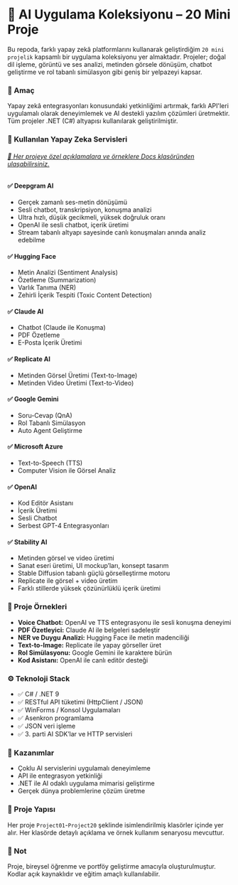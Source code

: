 # 🤖 AI Uygulama Koleksiyonu – 20 Mini Proje
Bu repoda, farklı yapay zekâ platformlarını kullanarak geliştirdiğim `20 mini projelik` kapsamlı bir uygulama koleksiyonu yer almaktadır. Projeler; doğal dil işleme, görüntü ve ses analizi, metinden görsele dönüşüm, chatbot geliştirme ve rol tabanlı simülasyon gibi geniş bir yelpazeyi kapsar.

### 🎯 Amaç
Yapay zekâ entegrasyonları konusundaki yetkinliğimi artırmak, farklı API'leri uygulamalı olarak deneyimlemek ve AI destekli yazılım çözümleri üretmektir. Tüm projeler .NET (C#) altyapısı kullanılarak geliştirilmiştir.

### 🧠 Kullanılan Yapay Zeka Servisleri
###### [📁 Her projeye özel açıklamalara ve örneklere Docs klasöründen ulaşabilirsiniz.](https://github.com/zehraseren/AIMasteryLab/tree/master/Docs)
#### ✅ Deepgram AI
+ Gerçek zamanlı ses-metin dönüşümü
+ Sesli chatbot, transkripsiyon, konuşma analizi
+ Ultra hızlı, düşük gecikmeli, yüksek doğruluk oranı
+ OpenAI ile sesli chatbot, içerik üretimi
+ Stream tabanlı altyapı sayesinde canlı konuşmaları anında analiz edebilme

#### ✅ Hugging Face
+ Metin Analizi (Sentiment Analysis)
+ Özetleme (Summarization)
+ Varlık Tanıma (NER)
+ Zehirli İçerik Tespiti (Toxic Content Detection)

#### ✅ Claude AI
+ Chatbot (Claude ile Konuşma)
+ PDF Özetleme
+ E-Posta İçerik Üretimi

#### ✅ Replicate AI
+ Metinden Görsel Üretimi (Text-to-Image)
+ Metinden Video Üretimi (Text-to-Video)

#### ✅ Google Gemini
+ Soru-Cevap (QnA)
+ Rol Tabanlı Simülasyon
+ Auto Agent Geliştirme

#### ✅ Microsoft Azure
+ Text-to-Speech (TTS)
+ Computer Vision ile Görsel Analiz

#### ✅ OpenAI
+ Kod Editör Asistanı
+ İçerik Üretimi
+ Sesli Chatbot
+ Serbest GPT-4 Entegrasyonları

#### ✅ Stability AI
+ Metinden görsel ve video üretimi
+ Sanat eseri üretimi, UI mockup’ları, konsept tasarım
+ Stable Diffusion tabanlı güçlü görselleştirme motoru
+ Replicate ile görsel + video üretim
+ Farklı stillerde yüksek çözünürlüklü içerik üretimi

### 🧩 Proje Örnekleri
+ **Voice Chatbot:** OpenAI ve TTS entegrasyonu ile sesli konuşma deneyimi  
+ **PDF Özetleyici:** Claude AI ile belgeleri sadeleştir  
+ **NER ve Duygu Analizi:** Hugging Face ile metin madenciliği  
+ **Text-to-Image:** Replicate ile yapay görseller üret  
+ **Rol Simülasyonu:** Google Gemini ile karaktere bürün  
+ **Kod Asistanı:** OpenAI ile canlı editör desteği

### ⚙️ Teknoloji Stack
- ✅ C# / .NET 9
- ✅ RESTful API tüketimi (HttpClient / JSON)
- ✅ WinForms / Konsol Uygulamaları
- ✅ Asenkron programlama
- ✅ JSON veri işleme
- ✅ 3. parti AI SDK’lar ve HTTP servisleri

### 🧠 Kazanımlar
+ Çoklu AI servislerini uygulamalı deneyimleme
+ API ile entegrasyon yetkinliği
+ .NET ile AI odaklı uygulama mimarisi geliştirme
+ Gerçek dünya problemlerine çözüm üretme

### 📁 Proje Yapısı
Her proje `Project01`-`Project20` şeklinde isimlendirilmiş klasörler içinde yer alır. Her klasörde detaylı açıklama ve örnek kullanım senaryosu mevcuttur.

### 📌 Not
Proje, bireysel öğrenme ve portföy geliştirme amacıyla oluşturulmuştur. Kodlar açık kaynaklıdır ve eğitim amaçlı kullanılabilir.

